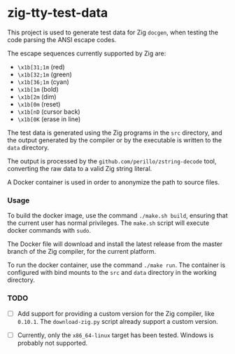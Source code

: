 # zig-tty-test-data

This project is used to generate test data for Zig `docgen`, when testing the
code parsing the ANSI escape codes.

The escape sequences currently supported by Zig are:

  - `\x1b[31;1m` (red)
  - `\x1b[32;1m` (green)
  - `\x1b[36;1m` (cyan)
  - `\x1b[1m`    (bold)
  - `\x1b[2m`    (dim)
  - `\x1b[0m`    (reset)
  - `\x1b[nD`    (cursor back)
  - `\x1b[0K`    (erase in line)

The test data is generated using the Zig programs in the `src` directory, and
the output generated by the compiler or by the executable is written to the
`data` directory.

The output is processed by the `github.com/perillo/zstring-decode` tool,
converting the raw data to a valid Zig string literal.

A Docker container is used in order to anonymize the path to source files.

### Usage

To build the docker image, use the command `./make.sh build`, ensuring that the
current user has normal privileges.  The `make.sh` script will execute docker
commands with `sudo`.

The Docker file will download and install the latest release from the master
branch of the Zig compiler, for the current platform.

To run the docker container, use the command `./make run`.  The container is
configured with bind mounts to the `src` and `data` directory in the working
directory.

### TODO

  - [ ] Add support for providing a custom version for the Zig compiler, like 
    `0.10.1`.  The `download-zig.py` script already support a custom version.

  - [ ] Currently, only the `x86_64-linux` target has been tested.
    Windows is probably not supported.
